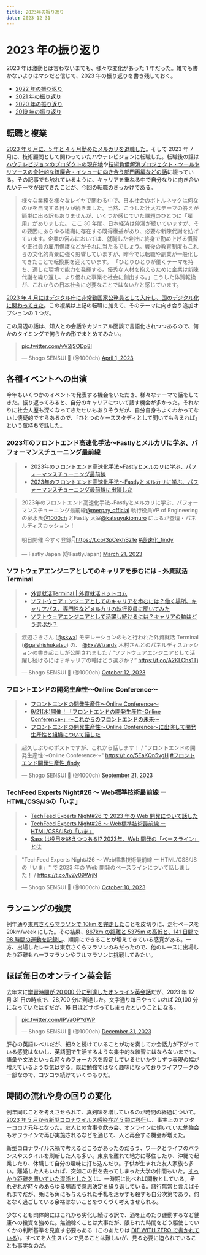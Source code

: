 ```yaml
---
title: 2023年の振り返り
date: 2023-12-31
---
```


# 2023 年の振り返り

2023 年は激動とは言わないまでも、様々な変化があった 1 年だった。雑でも書かないよりはマシだと信じて、2023 年の振り返りを書き残しておく。

- [2022 年の振り返り](/posts/2022/look-back-over-2022.html)
- [2021 年の振り返り](/posts/2021/look-back-over-2021.html)
- [2020 年の振り返り](/posts/2020/look-back-over-2020.html)
- [2019 年の振り返り](/posts/2019/look-back-over-2019.html)

## 転職と複業

[2023 年 6 月に、5 年と 4 ヶ月勤めたメルカリを退職した](/posts/2023/farewell-mercari.html)。そして 2023 年 7 月に、技術顧問として関わっていたハウテレビジョンに転職した。転職後の話は[ハウテレビジョンのプロダクトの現在地](https://blog.howtelevision.co.jp/entry/2023/10/23/180000)や[技術負債解消プロジェクト・ツールやリソースの全社的な統廃合・イシューに向き合う部門再編などの話](https://blog.howtelevision.co.jp/entry/2023/12/01/000000)に綴っている。その記事でも触れているように、キャリアを重ねる中で自分なりに向き合いたいテーマが出てきたことが、今回の転職のきっかけである。

> 様々な業務を様々なレイヤで関わる中で、日本社会のボトルネックは何なのかを自問する日々が続きました。当然、こうした壮大なテーマの答えが簡単に出る訳もありませんが、いくつか感じていた課題のひとつに「雇用」がありました。
> ここ 30 年間、日本経済は停滞が続いていますが、その要因にあらゆる組織に存在する既得権益があり、必要な新陳代謝を妨げています。企業の営みにおいては、就職した会社に終身で勤め上げる慣習や正社員の雇用保護などがそれに当たるでしょう。戦後の教育制度もこれらの文化的背景に強く影響していますが、昨今では転職や副業が一般化してきたことで転換期を迎えています。
> 「ひとりひとりが働くテーマを持ち、適した環境で能力を発揮する。優秀な人材を抱えるために企業は新陳代謝を繰り返し、より優れた事業を社会に創出する。」こうした体質転換が、これからの日本社会に必要なことではないかと感じています。

[2023 年 4 月にはデジタル庁に非常勤国家公務員として入庁し、国のデジタル化に関わってきた](https://digital-gov.note.jp/n/n30b3164a54dc)。この複業は上記の転職に加えて、そのテーマに向き合う追加オプションの 1 つだ。

この周辺の話は、知人との会話やカジュアル面談で言語化されつつあるので、何かのタイミングで何らかの形でまとめてみたい。

<blockquote class="twitter-tweet"><p lang="zxx" dir="ltr"><a href="https://t.co/vV2jSODp8I">pic.twitter.com/vV2jSODp8I</a></p>&mdash; Shogo SENSUI 🍵 (@1000ch) <a href="https://twitter.com/1000ch/status/1642152540153446400?ref_src=twsrc%5Etfw">April 1, 2023</a></blockquote>

## 各種イベントへの出演

今年もいくつかのイベントで発表する機会をいただき、様々なテーマで話をしてきた。振り返ってみると、自分のキャリアについて話す機会が多かった。それなりに社会人歴も深くなってきたせいもありそうだが、自分自身もよくわかってないし懐疑的ですらあるので、「ひとつのケーススタディとして聞いてもらえれば」という気持ちで話した。

### 2023年のフロントエンド高速化手法〜Fastlyとメルカリに学ぶ、パフォーマンスチューニング最前線

> - [2023年のフロントエンド高速化手法~Fastlyとメルカリに学ぶ、パフォーマンスチューニング最前線](https://findy.connpass.com/event/276615/)
> - [2023年のフロントエンド高速化手法〜Fastlyとメルカリに学ぶ、パフォーマンスチューニング最前線に出演した](/posts/2023/frontend-performance-fastly-mercari.html)

<blockquote class="twitter-tweet"><p lang="ja" dir="ltr">2023年のフロントエンド高速化手法~Fastlyとメルカリに学ぶ、パフォーマンスチューニング最前線<a href="https://twitter.com/merpay_official?ref_src=twsrc%5Etfw">@merpay_official</a> 執行役員VP of Engineeringの泉水氏<a href="https://twitter.com/1000ch?ref_src=twsrc%5Etfw">@1000ch</a> とFastly 大室<a href="https://twitter.com/katsuyukiomuro?ref_src=twsrc%5Etfw">@katsuyukiomuro</a> によるが登壇・パネルディスカッション！ <br><br>明日開催 今すぐ登録👇<a href="https://t.co/3pCekhBz1e">https://t.co/3pCekhBz1e</a> <a href="https://twitter.com/hashtag/%E9%AB%98%E9%80%9F%E5%8C%96_findy?src=hash&amp;ref_src=twsrc%5Etfw">#高速化_findy</a></p>&mdash; Fastly Japan (@FastlyJapan) <a href="https://twitter.com/FastlyJapan/status/1638021363075104769?ref_src=twsrc%5Etfw">March 21, 2023</a></blockquote>

### ソフトウェアエンジニアとしてのキャリアを歩むには - 外資就活Terminal

> - [外資就活Terminal | 外資就活ドットコム](https://gaishishukatsu.com/lp/terminal)
> - [ソフトウェアエンジニアとしてのキャリアを歩むには？働く場所、キャリアパス、専門性などメルカリの執行役員に聞いてみた](https://gaishishukatsu.com/archives/209895)
> - [ソフトウェアエンジニアとして活躍し続けるには？キャリアの軸はどう選ぶか？](https://gaishishukatsu.com/archives/212778)

<blockquote class="twitter-tweet"><p lang="ja" dir="ltr">渡辺さきさん (<a href="https://twitter.com/skwx?ref_src=twsrc%5Etfw">@skwx</a>) モデレーションのもと行われた外資就活 Terminal (<a href="https://twitter.com/gaishishukatsu?ref_src=twsrc%5Etfw">@gaishishukatsu</a>) の、 <a href="https://twitter.com/ExaWizards?ref_src=twsrc%5Etfw">@ExaWizards</a> 木村さんとのパネルディスカッションの書き起こしが公開されました / “ソフトウェアエンジニアとして活躍し続けるには？キャリアの軸はどう選ぶか？” <a href="https://t.co/A2KLChs1Tj">https://t.co/A2KLChs1Tj</a></p>&mdash; Shogo SENSUI 🍵 (@1000ch) <a href="https://twitter.com/1000ch/status/1712285761327030521?ref_src=twsrc%5Etfw">October 12, 2023</a></blockquote>

### フロントエンドの開発生産性〜Online Conference〜

> - [フロントエンドの開発生産性〜Online Conference〜](https://findy.connpass.com/event/294482/)
> - [9/21(木)開催！「フロントエンドの開発生産性-Online Conference-」〜これからのフロントエンドの未来〜](https://findy-code.io/engineer-lab/front-dev-productivity)
> - [フロントエンドの開発生産性〜Online Conference〜に出演して開発生産性と組織について話した](/posts/2023/frontend-productivity-online-conference.html)

<blockquote class="twitter-tweet"><p lang="ja" dir="ltr">超久しぶりのポストですが、これから話します！ / &quot;フロントエンドの開発生産性〜Online Conference〜&quot; <a href="https://t.co/5EaKQn5vgH">https://t.co/5EaKQn5vgH</a> <a href="https://twitter.com/hashtag/%E3%83%95%E3%83%AD%E3%83%B3%E3%83%88%E3%82%A8%E3%83%B3%E3%83%89%E9%96%8B%E7%99%BA%E7%94%9F%E7%94%A3%E6%80%A7_findy?src=hash&amp;ref_src=twsrc%5Etfw">#フロントエンド開発生産性_findy</a></p>&mdash; Shogo SENSUI 🍵 (@1000ch) <a href="https://twitter.com/1000ch/status/1704716338307207230?ref_src=twsrc%5Etfw">September 21, 2023</a></blockquote>

### TechFeed Experts Night#26 〜 Web標準技術最前線 ー HTML/CSS/JSの「いま」

> - [TechFeed Experts Night#26 で 2023 年の Web 開発について話した](/posts/2023/techfeed-experts-night-26.html)
> - [TechFeed Experts Night#26 〜 Web標準技術最前線 ー HTML/CSS/JSの「いま」](https://techfeed.io/events/techfeed-experts-night-26)
> - [Sass は役目を終えつつある!? 2023年、Web 開発の「ベースライン」とは](https://techfeed.io/entries/651e14beb02d5068a4db1eac)

<blockquote class="twitter-tweet"><p lang="ja" dir="ltr">&quot;TechFeed Experts Night#26 〜 Web標準技術最前線 ー HTML/CSS/JSの「いま」&quot; で 2023 年の Web 開発のベースラインについて話しました！ / <a href="https://t.co/IyZy09WrjN">https://t.co/IyZy09WrjN</a></p>&mdash; Shogo SENSUI 🍵 (@1000ch) <a href="https://twitter.com/1000ch/status/1711667575284011139?ref_src=twsrc%5Etfw">October 10, 2023</a></blockquote>

## ランニングの強度

例年通り[東京さくらマラソンで 10km を完走した](/posts/2023/tokyo-sakura-marathon.html)ことを皮切りに、走行ペースを 20km/week にした。その結果、[867km の距離と 5375m の高低と、141 日間で 98 時間の運動を記録し](https://www.strava.com/athletes/66731970/posts/27011356)、順調にできることが増えてきている感覚がある。一方、出場したレースは東京さくらマラソンのみだったので、他のレースに出場したり距離もハーフマラソンやフルマラソンに挑戦してみたい。

## ほぼ毎日のオンライン英会話

去年末に[学習時間が 20,000 分に到達したオンライン英会話](/posts/2022/20000min-on-dmm-eikaiwa.html)だが、2023 年 12 月 31 日の時点で、28,700 分に到達した。文字通り毎日やっていれば 29,100 分になっていたはずだが、16 日ほどサボってしまったということになる。

<blockquote class="twitter-tweet"><p lang="zxx" dir="ltr"><a href="https://t.co/IPVaOPYdWP">pic.twitter.com/IPVaOPYdWP</a></p>&mdash; Shogo SENSUI 🍵 (@1000ch) <a href="https://twitter.com/1000ch/status/1741438955554549926?ref_src=twsrc%5Etfw">December 31, 2023</a></blockquote>

肝心の英語レベルだが、細々と続けていることが功を奏してか会話力が下がっている感覚はないし、英語圏で生活するような集中的な練習にはならないまでも、語彙や文法といった時々のフォーカスを設定しているせいか少しずつ表現の幅が増えているような気はする。既に勉強ではなく趣味になっておりライフワークの一部なので、コツコツ続けていくつもりだ。

## 時間の流れや身の回りの変化

例年同じことを考えさせられて、真剣味を増しているのが時間の経過について。[2023 年 5 月から新型コロナウイルス感染症が 5 類に移行](https://www.mhlw.go.jp/stf/corona5rui.html)し、事実上のアフターコロナ元年となった。友人との食事や飲み会、オンラインに傾いていた勉強会もオフラインで再び実施されるなどを通じて、人と再会する機会が増えた。

新型コロナウイルス禍で考えるところがあったのだろう、ワークとライフのバランスやスタイルを刷新した人も多い。東京を離れて地方に移住したり、沖縄で起業したり、休職して自分の趣味に打ち込んだり。子供が生まれた友人家族も多い。離婚した人もいれば、突如この世を去ってしまった大学の仲間もいた。[すっかり距離を置いていた混沌とした X](https://x.com/) は、一時期に比べれば閑散としている。それぞれが時々のあらゆる場面で意思決定を繰り返している。諸行無常と言えばそれまでだが、兎にも角にも与えられた手札を活かすも殺すも自分次第であり、何となく過ごしている余裕はないことをつくづく考えさせられる。

少なくとも肉体的にはこれから劣化し続ける訳で、酒を止めたり運動するなど健康への投資を強めた。無論稼くことは大事だが、限られた時間をどう駆使していくかの判断基準を見直す必要もある（このあたりは [DIE WITH ZERO で書かれている](https://scrapbox.io/1000ch/DIE_WITH_ZERO)）。すべてを人生スパンで見ることは難しいが、見る必要に迫られていることも事実なのだ。
